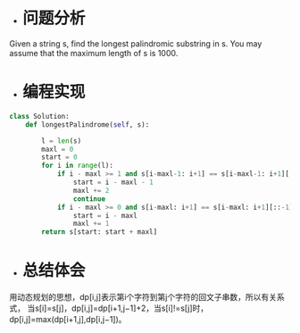 * # 问题分析
Given a string s, find the longest palindromic substring in s. You may assume that the maximum length of s is 1000.
* # 编程实现
```python
class Solution:
    def longestPalindrome(self, s):

        l = len(s)
        maxl = 0
        start = 0
        for i in range(l):
            if i - maxl >= 1 and s[i-maxl-1: i+1] == s[i-maxl-1: i+1][::-1]:
                start = i - maxl - 1
                maxl += 2
                continue
            if i - maxl >= 0 and s[i-maxl: i+1] == s[i-maxl: i+1][::-1]:
                start = i - maxl
                maxl += 1
        return s[start: start + maxl]
```

* # 总结体会
用动态规划的思想，dp[i,j]表示第i个字符到第j个字符的回文子串数，所以有关系式， 当s[i]=s[j]，dp[i,j]=dp[i+1,j−1]+2，当s[i]!=s[j]时，dp[i,j]=max(dp[i+1,j],dp[i,j−1])。
